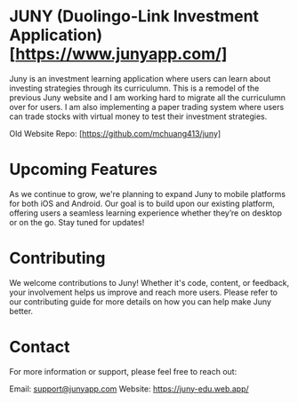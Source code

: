 # JUNY (Duolingo-Link Investment Application) [https://www.junyapp.com/]

Juny is an investment learning application where users can learn about investing strategies through its curriculumn. This is a remodel of the previous Juny website and I am working hard to migrate all the curriculumn over for users.
I am also implementing a paper trading system where users can trade stocks with virtual money to test their investment strategies.

Old Website Repo: [https://github.com/mchuang413/juny]

# Upcoming Features
As we continue to grow, we're planning to expand Juny to mobile platforms for both iOS and Android. Our goal is to build upon our existing platform, offering users a seamless learning experience whether they’re on desktop or on the go. Stay tuned for updates!

# Contributing
We welcome contributions to Juny! Whether it's code, content, or feedback, your involvement helps us improve and reach more users. Please refer to our contributing guide for more details on how you can help make Juny better.

# Contact
For more information or support, please feel free to reach out:

Email: support@junyapp.com
Website: https://juny-edu.web.app/
